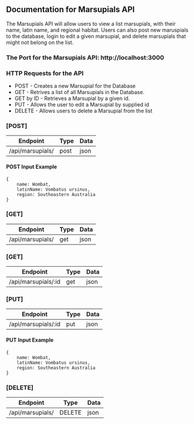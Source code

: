 ## Documentation for Marsupials API ##
  The Marsupials API will allow users to view a list marsupials, with their name, latin name, and regional habitat.   Users can also post new maruspials to the database, login to edit a given marsupial, and delete marsupials that might not belong on the list.

### The Port for the Marsupials API: http://localhost:3000

### HTTP Requests for the API ###
* POST - Creates a new Marsupial for the Database
* GET - Retrives a list of all Marsupials in the Database.
* GET by ID - Retrieves a Marsupial by a given id.
* PUT - Allows the user to edit a Marsupial by supplied id
* DELETE - Allows users to delete a Marsupial from the list

### [POST] ###

| Endpoint | Type | Data |
|----|----|----|
| /api/marsupials/ | post | json |

#### POST Input Example ###

``` 
{
    name: Wombat,
    latinName: Vombatus ursinus,
    region: Southeastern Australia
} 
```
### [GET] ###

| Endpoint | Type | Data |
|----|----|----|
| /api/marsupials/ | get | json |

### [GET] ###

| Endpoint | Type | Data |
|----|----|----|
| /api/marsupials/:id | get | json |

### [PUT] ###

| Endpoint | Type | Data |
|----|----|----|
| /api/marsupials/:id | put | json |

#### PUT Input Example ###

``` 
{
    name: Wombat,
    latinName: Vombatus ursinus,
    region: Southeastern Australia
} 
```
### [DELETE] ###

| Endpoint | Type | Data |
|----|----|----|
| /api/marsupials/ | DELETE | json |



